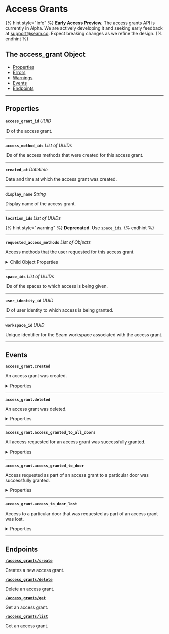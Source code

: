 # Access Grants
{% hint style="info" %}
**Early Access Preview.** The access grants API is currently in Alpha. We are actively developing it and seeking early feedback at [support@seam.co](mailto:support@seam.co). Expect breaking changes as we refine the design.
{% endhint %}

## The access_grant Object

- [Properties](./#properties)
- [Errors](./#errors)
- [Warnings](./#warnings)
- [Events](./#events)
- [Endpoints](./#endpoints)


---
## Properties

**`access_grant_id`** *UUID*

ID of the access grant.




---

**`access_method_ids`** *List* *of UUIDs*

IDs of the access methods that were created for this access grant.




---

**`created_at`** *Datetime*

Date and time at which the access grant was created.




---

**`display_name`** *String*

Display name of the access grant.




---

**`location_ids`** *List* *of UUIDs*


{% hint style="warning" %}
**Deprecated**. Use `space_ids`.
{% endhint %}



---

**`requested_access_methods`** *List* *of Objects*

Access methods that the user requested for this access grant.



<details>
  <summary>Child Object Properties</summary>

  <strong><code>created_access_method_ids</code></strong> <i>List</i> <i>of UUIDs</i>
  
    IDs of the access methods that were created for this requested access method.

  <strong><code>created_at</code></strong> <i>Datetime</i>
  
    Date and time at which the requested access method was added to this access grant.

  <strong><code>display_name</code></strong> <i>String</i>
  
    Display name of the access method.

  <strong><code>mode</code></strong> <i>Enum</i>
  
    Access method mode. Supported values: `code`, `card`, `mobile_key`.
  <details>
      <summary>Enum values:</summary>
  
      - <code>code</code>
      - <code>card</code>
      - <code>mobile_key</code>
  </details>
</details>

---

**`space_ids`** *List* *of UUIDs*

IDs of the spaces to which access is being given.




---

**`user_identity_id`** *UUID*

ID of user identity to which access is being granted.




---

**`workspace_id`** *UUID*

Unique identifier for the Seam workspace associated with the access grant.




---


## Events

**`access_grant.created`**

An access grant was created.

<details>

<summary>Properties</summary>

<strong><code>access_grant_id</code></strong> <i>UUID</i>

  ID of the affected access grant.

<strong><code>created_at</code></strong> <i>Datetime</i>

  Date and time at which the event was created.

<strong><code>event_id</code></strong> <i>UUID</i>

  ID of the event.

<strong><code>event_type</code></strong> <i>Enum</i>

  Value: `access_grant.created`

<strong><code>occurred_at</code></strong> <i>Datetime</i>

  Date and time at which the event occurred.

<strong><code>workspace_id</code></strong> <i>UUID</i>

  ID of the workspace associated with the event.
</details>

---

**`access_grant.deleted`**

An access grant was deleted.

<details>

<summary>Properties</summary>

<strong><code>access_grant_id</code></strong> <i>UUID</i>

  ID of the affected access grant.

<strong><code>created_at</code></strong> <i>Datetime</i>

  Date and time at which the event was created.

<strong><code>event_id</code></strong> <i>UUID</i>

  ID of the event.

<strong><code>event_type</code></strong> <i>Enum</i>

  Value: `access_grant.deleted`

<strong><code>occurred_at</code></strong> <i>Datetime</i>

  Date and time at which the event occurred.

<strong><code>workspace_id</code></strong> <i>UUID</i>

  ID of the workspace associated with the event.
</details>

---

**`access_grant.access_granted_to_all_doors`**

All access requested for an access grant was successfully granted.

<details>

<summary>Properties</summary>

<strong><code>access_grant_id</code></strong> <i>UUID</i>

  ID of the affected access grant.

<strong><code>created_at</code></strong> <i>Datetime</i>

  Date and time at which the event was created.

<strong><code>event_id</code></strong> <i>UUID</i>

  ID of the event.

<strong><code>event_type</code></strong> <i>Enum</i>

  Value: `access_grant.access_granted_to_all_doors`

<strong><code>occurred_at</code></strong> <i>Datetime</i>

  Date and time at which the event occurred.

<strong><code>workspace_id</code></strong> <i>UUID</i>

  ID of the workspace associated with the event.
</details>

---

**`access_grant.access_granted_to_door`**

Access requested as part of an access grant to a particular door was successfully granted.

<details>

<summary>Properties</summary>

<strong><code>access_grant_id</code></strong> <i>UUID</i>

  ID of the affected access grant.

<strong><code>acs_entrance_id</code></strong> <i>UUID</i>

  ID of the affected [entrance](https://docs.seam.co/latest/capability-guides/retrieving-entrance-details).

<strong><code>created_at</code></strong> <i>Datetime</i>

  Date and time at which the event was created.

<strong><code>event_id</code></strong> <i>UUID</i>

  ID of the event.

<strong><code>event_type</code></strong> <i>Enum</i>

  Value: `access_grant.access_granted_to_door`

<strong><code>occurred_at</code></strong> <i>Datetime</i>

  Date and time at which the event occurred.

<strong><code>workspace_id</code></strong> <i>UUID</i>

  ID of the workspace associated with the event.
</details>

---

**`access_grant.access_to_door_lost`**

Access to a particular door that was requested as part of an access grant was lost.

<details>

<summary>Properties</summary>

<strong><code>access_grant_id</code></strong> <i>UUID</i>

  ID of the affected access grant.

<strong><code>acs_entrance_id</code></strong> <i>UUID</i>

  ID of the affected [entrance](https://docs.seam.co/latest/capability-guides/retrieving-entrance-details).

<strong><code>created_at</code></strong> <i>Datetime</i>

  Date and time at which the event was created.

<strong><code>event_id</code></strong> <i>UUID</i>

  ID of the event.

<strong><code>event_type</code></strong> <i>Enum</i>

  Value: `access_grant.access_to_door_lost`

<strong><code>occurred_at</code></strong> <i>Datetime</i>

  Date and time at which the event occurred.

<strong><code>workspace_id</code></strong> <i>UUID</i>

  ID of the workspace associated with the event.
</details>

---

## Endpoints


[**`/access_grants/create`**](./create.md)

Creates a new access grant.


[**`/access_grants/delete`**](./delete.md)

Delete an access grant.


[**`/access_grants/get`**](./get.md)

Get an access grant.


[**`/access_grants/list`**](./list.md)

Get an access grant.


